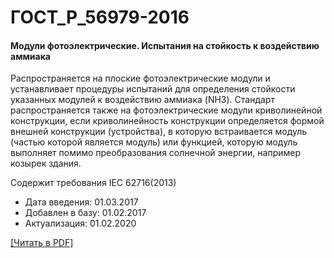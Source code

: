 # ГОСТ_Р_56979-2016

#### Модули фотоэлектрические. Испытания на стойкость к воздействию аммиака

Распространяется на плоские фотоэлектрические модули и устанавливает процедуры испытаний для определения стойкости указанных модулей к воздействию аммиака (NH3). Стандарт распространяется также на фотоэлектрические модули криволинейной конструкции, если криволинейность конструкции определяется формой внешней конструкции (устройства), в которую встраивается модуль (частью которой является модуль) или функцией, которую модуль выполняет помимо преобразования солнечной энергии, например козырек здания.

Содержит требования IEC 62716(2013)

- Дата введения: 01.03.2017
- Добавлен в базу: 01.02.2017
- Актуализация: 01.02.2020

<a href="https://standartgost.ru/g/ГОСТ_Р_56979-2016.pdf">[Читать в PDF]</a>